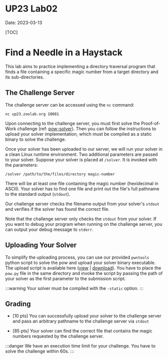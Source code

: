 UP23 Lab02
==========
Date: 2023-03-13

[TOC]

# Find a Needle in a Haystack

This lab aims to practice implementing a directory traversal program that finds a file containing a specific magic number from a target directory and its sub-directories. 

## The Challenge Server

The challenge server can be accessed using the `nc` command:

```
nc up23.zoolab.org 10081
```

Upon connecting to the challenge server, you must first solve the Proof-of-Work challenge (ref: [pow-solver](https://md.zoolab.org/s/EHSmQ0szV)). Then you can follow the instructions to upload your solver implementation, which must be compiled as a static binary to solve the challenge.

Once your solver has been uploaded to our server, we will run your solver in a clean Linux runtime environment. Two additional parameters are passed to your solver. Suppose your solver is placed at `/solver`. It is invoked with the parameters:
```
/solver /path/to/the/files/directory magic-number
```
There will be at least one file containing the magic number (hexidecimal in ASCII). Your solver has to find one file and print out the file's full pathname to the standard output (`stdout`).

Our challenge server checks the filename output from your solver's `stdout` and verifies if the solver has found the correct file.

Note that the challenge server only checks the `stdout` from your solver. If you want to debug your program when running on the challenge server, you can output your debug message to `stderr`.

## Uploading Your Solver

To simplify the uploading process, you can use our provided `pwntools` python script to solve the pow and upload your solver binary executable. The upload script is available here ([view](https://up23.zoolab.org/code.html?file=up23/lab02/submit.py) | [download](https://up23.zoolab.org/up23/lab02/submit.py)). You have to place the `pow.py` file in the same directory and invoke the script by passing the path of your solver as the first parameter to the submission script.
 
:::warning
Your solver must be compiled with the `-static` option.
:::

## Grading

- [10 pts] You can successfully upload your solver to the challenge server and pass an arbitrary pathname to the challenge server via `stdout`

- [85 pts] Your solver can find the correct file that contains the magic numbers requested by the challenge server.

:::danger
We have an execution time limit for your challenge. You have to solve the challenge within 60s.
:::